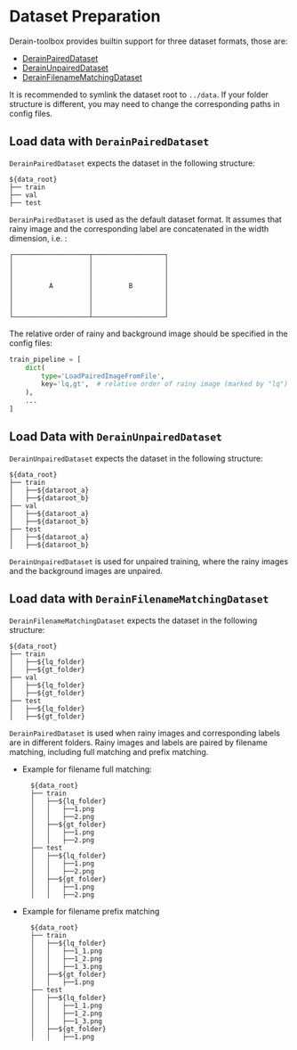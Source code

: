# Dataset Preparation

Derain-toolbox provides builtin support for three dataset formats, those are:

* [DerainPairedDataset](../mmderain/datasets/derain_paired_dataset.py)
* [DerainUnpairedDataset](../mmderain/datasets/derain_unpaired_dataset.py)
* [DerainFilenameMatchingDataset](../mmderain/datasets/derain_filename_matching_dataset.py)

It is recommended to symlink the dataset root to `../data`. If your folder structure is different, you may need to change the corresponding paths in config files.

## Load data with `DerainPairedDataset`

`DerainPairedDataset` expects the dataset in the following structure:

    ${data_root}
    ├── train
    ├── val
    ├── test

`DerainPairedDataset` is used as the default dataset format. It assumes that rainy image and the corresponding label are concatenated in the width dimension, i.e. :

    ┌───────────────────┬──────────────────┐
    │                   │                  │
    │                   │                  │
    │                   │                  │
    │         A         │         B        │
    │                   │                  │
    │                   │                  │
    │                   │                  │
    └───────────────────┴──────────────────┘

The relative order of rainy and background image should be specified in the config files:

```python
train_pipeline = [
    dict(
        type='LoadPairedImageFromFile',
        key='lq,gt',  # relative order of rainy image (marked by "lq") and label ("gt"), seperated by comma
    ),
    ...
]
```

## Load Data with `DerainUnpairedDataset`

`DerainUnpairedDataset` expects the dataset in the following structure:

    ${data_root}
    ├── train
    │   ├──${dataroot_a}
    │   ├──${dataroot_b}
    ├── val
    │   ├──${dataroot_a}
    │   ├──${dataroot_b}
    ├── test
    │   ├──${dataroot_a}
    │   ├──${dataroot_b}

`DerainUnpairedDataset` is used for unpaired training, where the rainy images and the background images are unpaired.

## Load data with `DerainFilenameMatchingDataset`

`DerainFilenameMatchingDataset` expects the dataset in the following structure:

    ${data_root}
    ├── train
    │   ├──${lq_folder}
    │   ├──${gt_folder}
    ├── val
    │   ├──${lq_folder}
    │   ├──${gt_folder}
    ├── test
    │   ├──${lq_folder}
    │   ├──${gt_folder}

`DerainPairedDataset` is used when rainy images and corresponding labels are in different folders. Rainy images and labels are paired by filename matching, including full matching and prefix matching.

- Example for filename full matching:

        ${data_root}
        ├── train
        │   ├──${lq_folder}
        │   │   ├──1.png
        │   │   ├──2.png
        │   ├──${gt_folder}
        │   │   ├──1.png
        │   │   ├──2.png
        ├── test
        │   ├──${lq_folder}
        │   │   ├──1.png
        │   │   ├──2.png
        │   ├──${gt_folder}
        │   │   ├──1.png
        │   │   ├──2.png

- Example for filename prefix matching

        ${data_root}
        ├── train
        │   ├──${lq_folder}
        │   │   ├──1_1.png
        │   │   ├──1_2.png
        │   │   ├──1_3.png
        │   ├──${gt_folder}
        │   │   ├──1.png
        ├── test
        │   ├──${lq_folder}
        │   │   ├──1_1.png
        │   │   ├──1_2.png
        │   │   ├──1_3.png
        │   ├──${gt_folder}
        │   │   ├──1.png
